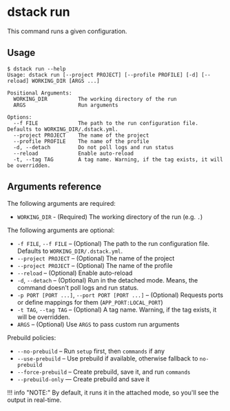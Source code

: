 # dstack run

This command runs a given configuration.

## Usage

<div class="termy">

```shell
$ dstack run --help
Usage: dstack run [--project PROJECT] [--profile PROFILE] [-d] [--reload] WORKING_DIR [ARGS ...]

Positional Arguments:
  WORKING_DIR          The working directory of the run
  ARGS                 Run arguments

Options:
  --f FILE             The path to the run configuration file. Defaults to WORKING_DIR/.dstack.yml.
  --project PROJECT    The name of the project
  --profile PROFILE    The name of the profile
  -d, --detach         Do not poll logs and run status
  --reload             Enable auto-reload
  -t, --tag TAG        A tag name. Warning, if the tag exists, it will be overridden.
```

</div>

[//]: # (TODO: Ports aren't part of the `dstack run --help` output)

## Arguments reference

The following arguments are required:

- `WORKING_DIR` - (Required) The working directory of the run (e.g. `.`)

The following arguments are optional:

- `-f FILE`, `--f FILE` – (Optional) The path to the run configuration file. Defaults to `WORKING_DIR/.dstack.yml`.
- `--project PROJECT` – (Optional) The name of the project
- `--project PROJECT` – (Optional) The name of the profile
- `--reload` – (Optional) Enable auto-reload 
- `-d`, `--detach` – (Optional) Run in the detached mode. Means, the command doesn't
  poll logs and run status.
- `-p PORT [PORT ...]`, `--port PORT [PORT ...]` – (Optional) Requests ports or define mappings for them (`APP_PORT:LOCAL_PORT`)
- `-t TAG`, `--tag TAG` – (Optional) A tag name. Warning, if the tag exists, it will be overridden.
- `ARGS` – (Optional) Use `ARGS` to pass custom run arguments

Prebuild policies:

- `--no-prebuild` – Run `setup` first, then `commands` if any
- `--use-prebuild` – Use prebuild if available, otherwise fallback to `no-prebuild`
- `--force-prebuild` – Create prebuild, save it, and run `commands`
- `--prebuild-only` — Create prebuild and save it

[//]: # (Tags should be dropped)

!!! info "NOTE:"
    By default, it runs it in the attached mode, so you'll see the output in real-time.